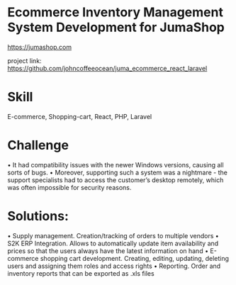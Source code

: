 
# Ecommerce Inventory Management System Development for JumaShop
https://jumashop.com

project link: https://github.com/johncoffeeocean/juma_ecommerce_react_laravel

# Skill
E-commerce, Shopping-cart, React, PHP, Laravel

# Challenge
•	It had compatibility issues with the newer Windows versions, causing all sorts of bugs.
•	Moreover, supporting such a system was a nightmare - the support specialists had to access the customer’s desktop remotely, which was often impossible for security reasons.

# Solutions: 
•	Supply management. Creation/tracking of orders to multiple vendors 
•	S2K ERP Integration. Allows to automatically update item availability and prices so that the users always have the latest information       on hand
•	E-commerce shopping cart development. Creating, editing, updating, deleting users and assigning them roles and access rights
•	Reporting. Order and inventory reports that can be exported as .xls files
